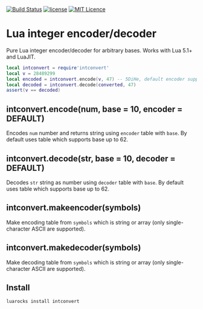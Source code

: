 [![Build Status](https://travis-ci.com/iskolbin/lintconvert.svg?branch=master)](https://travis-ci.org/iskolbin/lintconvert)
[![license](https://img.shields.io/badge/license-public%20domain-blue.svg)]()
[![MIT Licence](https://badges.frapsoft.com/os/mit/mit.svg?v=103)](https://opensource.org/licenses/mit-license.php)

Lua integer encoder/decoder
===========================

Pure Lua integer encoder/decoder for arbitrary bases. Works with Lua 5.1+ and LuaJIT.

```lua
local intconvert = require'intconvert'
local v = 28489299
local encoded = intconvert.encode(v, 47) -- 5DiHe, default encoder supports base up to 62
local decoded = intconvert.decode(converted, 47)
assert(v == decoded)
```

intconvert.encode(num, base = 10, encoder = DEFAULT)
----------------------------------------------------
Encodes `num` number and returns string using `encoder` table with `base`. By default uses table which
supports base up to 62.

intconvert.decode(str, base = 10, decoder = DEFAULT)
----------------------------------------------------
Decodes `str` string as number using `decoder` table with `base`. By default uses table which supports
base up to 62.

intconvert.makeencoder(symbols)
-------------------------------
Make encoding table from `symbols` which is string or array (only single-character ASCII are supported).

intconvert.makedecoder(symbols)
-------------------------------
Make decoding table from `symbols` which is string or array (only single-character ASCII are supported).

Install
-------
```bash
luarocks install intconvert
```

